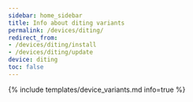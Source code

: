 ```yaml
---
sidebar: home_sidebar
title: Info about diting variants
permalink: /devices/diting/
redirect_from:
- /devices/diting/install
- /devices/diting/update
device: diting
toc: false
---
```

{% include templates/device_variants.md info=true %}
